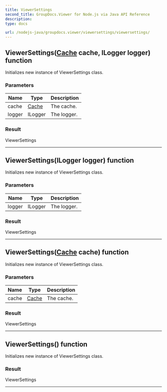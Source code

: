 ```yaml
---
title: ViewerSettings
second_title: GroupDocs.Viewer for Node.js via Java API Reference
description: 
type: docs

url: /nodejs-java/groupdocs.viewer/viewersettings/viewersettings/
---
```


## ViewerSettings([Cache](../../cache) cache, ILogger logger) function
Initializes new instance of  ViewerSettings class.

### Parameters

| Name | Type | Description |
| --- | --- | --- |
| cache | [Cache](../cache) | The cache. |
| logger | ILogger | The logger. |

### Result
ViewerSettings


---


## ViewerSettings(ILogger logger) function
Initializes new instance of  ViewerSettings class.

### Parameters

| Name | Type | Description |
| --- | --- | --- |
| logger | ILogger | The logger. |

### Result
ViewerSettings


---


## ViewerSettings([Cache](../../cache) cache) function

 Initializes new instance of  ViewerSettings class.
 

### Parameters

| Name | Type | Description |
| --- | --- | --- |
| cache | [Cache](../../cache) | The cache. |

### Result
ViewerSettings


---


## ViewerSettings() function

 Initializes new instance of  ViewerSettings class.
 

### Result
ViewerSettings


---


